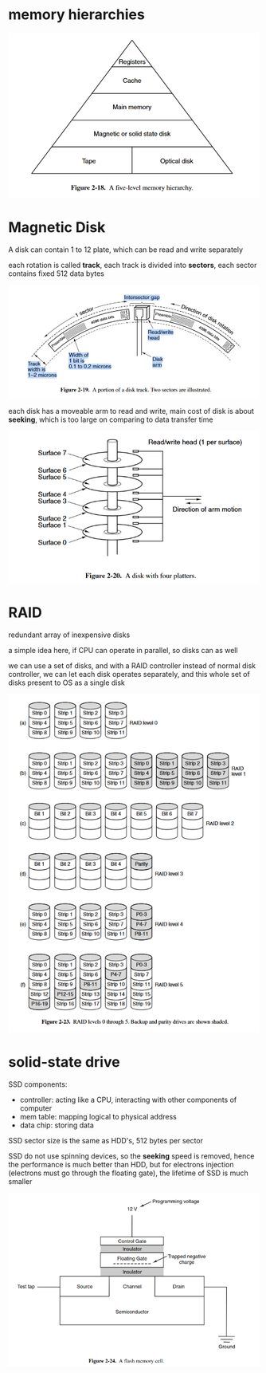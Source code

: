 # memory hierarchies

![](2023-06-03-10-08-31.png)

# Magnetic Disk

A disk can contain 1 to 12 plate, which can be read and write separately

each rotation is called **track**, each track is divided into **sectors**, each sector contains fixed 512 data bytes

![](2023-06-03-10-20-41.png)

each disk has a moveable arm to read and write, main cost of disk is about **seeking**, which is too large on comparing to data transfer time

![](2023-06-03-10-25-27.png)

# RAID

redundant array of inexpensive disks

a simple idea here, if CPU can operate in parallel, so disks can as well

we can use a set of disks, and with a RAID controller instead of normal disk controller, we can let each disk operates separately, and this whole set of disks present to OS as a single disk

![](2023-06-03-10-38-58.png)

# solid-state drive

SSD components:
- controller: acting like a CPU, interacting with other components of computer
- mem table: mapping logical to physical address
- data chip: storing data
  
SSD sector size is the same as HDD's, 512 bytes per sector

SSD do not use spinning devices, so the **seeking** speed is removed, hence the performance is much better than HDD, but for electrons injection (electrons must go through the floating gate), the lifetime of SSD is much smaller

![](2023-06-05-16-06-07.png)